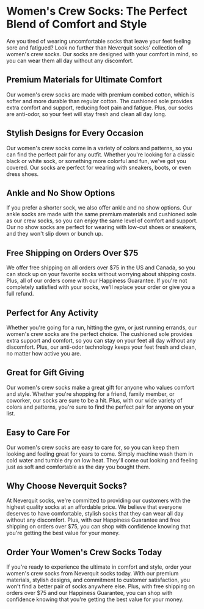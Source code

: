 # Women's Crew Socks: The Perfect Blend of Comfort and Style

Are you tired of wearing uncomfortable socks that leave your feet feeling sore and fatigued? Look no further than Neverquit socks' collection of women's crew socks. Our socks are designed with your comfort in mind, so you can wear them all day without any discomfort.

## Premium Materials for Ultimate Comfort

Our women's crew socks are made with premium combed cotton, which is softer and more durable than regular cotton. The cushioned sole provides extra comfort and support, reducing foot pain and fatigue. Plus, our socks are anti-odor, so your feet will stay fresh and clean all day long.

## Stylish Designs for Every Occasion

Our women's crew socks come in a variety of colors and patterns, so you can find the perfect pair for any outfit. Whether you're looking for a classic black or white sock, or something more colorful and fun, we've got you covered. Our socks are perfect for wearing with sneakers, boots, or even dress shoes.

## Ankle and No Show Options

If you prefer a shorter sock, we also offer ankle and no show options. Our ankle socks are made with the same premium materials and cushioned sole as our crew socks, so you can enjoy the same level of comfort and support. Our no show socks are perfect for wearing with low-cut shoes or sneakers, and they won't slip down or bunch up.

## Free Shipping on Orders Over $75

We offer free shipping on all orders over $75 in the US and Canada, so you can stock up on your favorite socks without worrying about shipping costs. Plus, all of our orders come with our Happiness Guarantee. If you're not completely satisfied with your socks, we'll replace your order or give you a full refund.

## Perfect for Any Activity

Whether you're going for a run, hitting the gym, or just running errands, our women's crew socks are the perfect choice. The cushioned sole provides extra support and comfort, so you can stay on your feet all day without any discomfort. Plus, our anti-odor technology keeps your feet fresh and clean, no matter how active you are.

## Great for Gift Giving

Our women's crew socks make a great gift for anyone who values comfort and style. Whether you're shopping for a friend, family member, or coworker, our socks are sure to be a hit. Plus, with our wide variety of colors and patterns, you're sure to find the perfect pair for anyone on your list.

## Easy to Care For

Our women's crew socks are easy to care for, so you can keep them looking and feeling great for years to come. Simply machine wash them in cold water and tumble dry on low heat. They'll come out looking and feeling just as soft and comfortable as the day you bought them.

## Why Choose Neverquit Socks?

At Neverquit socks, we're committed to providing our customers with the highest quality socks at an affordable price. We believe that everyone deserves to have comfortable, stylish socks that they can wear all day without any discomfort. Plus, with our Happiness Guarantee and free shipping on orders over $75, you can shop with confidence knowing that you're getting the best value for your money.

## Order Your Women's Crew Socks Today

If you're ready to experience the ultimate in comfort and style, order your women's crew socks from Neverquit socks today. With our premium materials, stylish designs, and commitment to customer satisfaction, you won't find a better pair of socks anywhere else. Plus, with free shipping on orders over $75 and our Happiness Guarantee, you can shop with confidence knowing that you're getting the best value for your money.